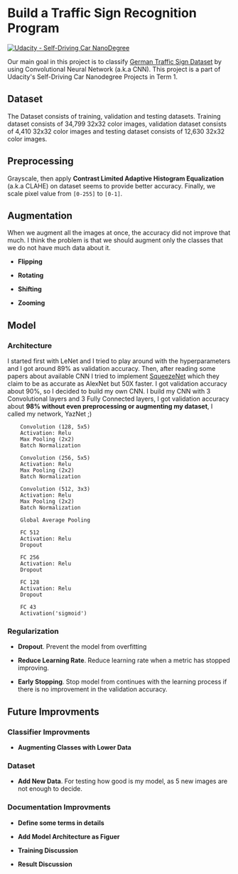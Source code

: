 

# Build a Traffic Sign Recognition Program
[![Udacity - Self-Driving Car NanoDegree](https://s3.amazonaws.com/udacity-sdc/github/shield-carnd.svg)](http://www.udacity.com/drive)

Our main goal in this project is to classify [German Traffic Sign Dataset](http://benchmark.ini.rub.de/?section=gtsrb&subsection=dataset) by using Convolutional Neural Network (a.k.a CNN). This project is a part of Udacity's Self-Driving Car Nanodegree Projects in Term 1.

## Dataset

The Dataset consists of training, validation and testing datasets. Training dataset consists of 34,799 32x32 color images, validation dataset consists of 4,410 32x32 color images and testing dataset consists of 12,630 32x32 color images.

## Preprocessing

Grayscale, then apply **Contrast Limited Adaptive Histogram Equalization** (a.k.a CLAHE) on dataset seems to provide better accuracy. Finally, we scale pixel value from `[0-255]` to `[0-1]`.

## Augmentation

When we augment all the images at once, the accuracy did not improve that much. I think the problem is that we should augment only the classes that we do not have much data about it.

* **Flipping**

* **Rotating**

* **Shifting**

* **Zooming**


## Model 

### Architecture

I started first with LeNet and I tried to play around with the hyperparameters and I got around 89% as validation accuracy. Then, after reading some papers about available CNN I tried to implement [SqueezeNet](https://arxiv.org/pdf/1602.07360.pdf) which they claim to be as accurate as AlexNet but 50X faster. I got validation accuracy about 90%, so I decided to build my own CNN. I build my CNN with 3 Convolutional layers and 3 Fully Connected layers, I got validation accuracy about **98% without even preprocessing or augmenting my dataset**, I called my network, YazNet ;)

```
    Convolution (128, 5x5)
    Activation: Relu
    Max Pooling (2x2)
    Batch Normalization
    
    Convolution (256, 5x5)
    Activation: Relu
    Max Pooling (2x2)
    Batch Normalization
    
    Convolution (512, 3x3)
    Activation: Relu
    Max Pooling (2x2)
    Batch Normalization

    Global Average Pooling
    
    FC 512
    Activation: Relu
    Dropout
    
    FC 256
    Activation: Relu
    Dropout
    
    FC 128
    Activation: Relu
    Dropout
    
    FC 43
    Activation('sigmoid')
```

### Regularization

* **Dropout**. Prevent the model from overfitting

* **Reduce Learning Rate**. Reduce learning rate when a metric has stopped improving.

* **Early Stopping**. Stop model from continues with the learning process if there is no improvement in the validation accuracy.

## Future Improvments

### Classifier Improvments

* **Augmenting Classes with Lower Data**


### Dataset

* **Add New Data**. For testing how good is my model, as 5 new images are not enough to decide.


### Documentation Improvments

* **Define some terms in details**

* **Add Model Architecture as Figuer**

* **Training Discussion**

* **Result Discussion**